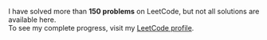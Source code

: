 I have solved more than **150 problems** on LeetCode, but not all solutions are available here.  
To see my complete progress, visit my [LeetCode profile]([your-leetcode-profile-link](https://leetcode.com/u/SohanurRahmanShimul/)).  
